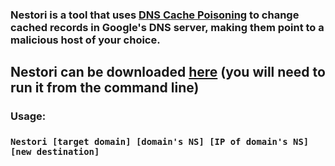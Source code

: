 ### Nestori is a tool that uses [DNS Cache Poisoning](https://en.wikipedia.org/wiki/DNS_spoofing) to change cached records in Google's DNS server, making them point to a malicious host of your choice.
## Nestori can be downloaded [here](https://github.com/jptr218/nestori/raw/main/nestori.exe) (you will need to run it from the command line)
### Usage:

### `Nestori [target domain] [domain's NS] [IP of domain's NS] [new destination]`
